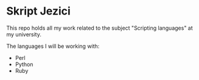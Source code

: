 # Skript Jezici

This repo holds all my work related to the subject "Scripting languages" at my university.

The languages I will be working with:
* Perl
* Python
* Ruby
